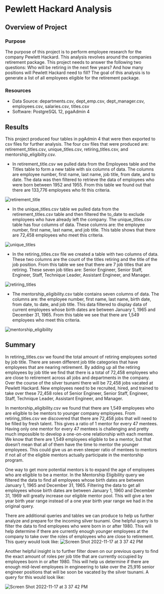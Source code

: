 # Pewlett Hackard Analysis
## Overview of Project

### Purpose
The purpose of this project is to perform employee research for the company Pewlett Hackard. This analysis revolves around the companies retirement package. This project needs to answer the following two questions: Who will be retiring in the next few years? And how many positions will Pewlett Hackard need to fill? The goal of this analysis is to generate a list of all employees eligible for the retirement package.

### Resources

* Data Source: departments.csv, dept_emp.csv, dept_manager.csv, employees.csv, salaries.csv, titles.csv
* Software: PostgreSQL 12, pgaAdmin 4

## Results
This project produced four tables in pgAdmin 4 that were then exported to csv files for further analysis. The four csv files that were produced are: retirement_titles.csv, unique_titles.csv, retiring_titles.csv, and mentorship_eligibilty.csv.
* In retirement_title.csv we pulled data from the Employees table and the Titles table to form a new table with six columns of data. The columns are employee number, first name, last name, job title, from date, and to date. The data was then filtered to retrieve the data of employees who were born between 1952 and 1955. From this table we found out that there are 133,776 employees who fit this criteria. 

![retirement_title](https://user-images.githubusercontent.com/111299372/202531937-528ee539-603a-4fe7-9f54-e08522501062.png)

* In the unique_titles.csv table we pulled data from the retirement_titles.csv table and then filtered the to_date to exclude employees who have already left the company. The unique_titles.csv table has four columns of data. These columns are: the employee number, first name, last name, and job title. This table shows that there are 72,458 employees who meet this criteria.

![unique_titles](https://user-images.githubusercontent.com/111299372/202533254-b024f0dc-79c5-489f-8115-c4eb5ff5e87e.png)

* In the retiring_titles.csv file we created a table with two columns of data. These two columns are the count of the titles retiring and the title of the job position. From this table we see that there are 7 job titles that are retiring. These seven job titles are: Senior Engineer, Senior Staff, Engineer, Staff, Technique Leader, Assistant Engineer, and Manager. 

![retiring_titles](https://user-images.githubusercontent.com/111299372/202533761-caa631f6-4d47-435d-a39a-3856a9c0b03b.png)

* The mentorship_eligibility.csv table contains seven columns of data. The columns are: the employee number, first name, last name, birth date, from date, to date, and job title. This data filtered to display data of current employees whose birth dates are between January 1, 1965 and December 31, 1965. From this table we see that there are 1,549 employees who meet this criteria. 

![mentorship_eligibility](https://user-images.githubusercontent.com/111299372/202534809-e0ba8d01-0925-407f-b396-df1a32d85fb1.png)


## Summary
  In retiring_titles.csv we found the total amount of retiring employees sorted by job title. There are seven different job title categories that have employees that are nearing retirement. By adding up all the retiring employees by job title we find that there is a total of 72,458  employees who are close to retirement across all jobs and departments in the company. Over the course of the silver tsunami there will be 72,458 jobs vacated at Pewlett Hackard. New employees need to be recruited, hired, and trained to take over these 72,458 roles of Senior Engineer, Senior Staff, Engineer, Staff, Technique Leader, Assistant Engineer, and Manager. 
  
 In mentorship_eligibility.csv we found that there are 1,549 employees who are eligible to be mentors to younger company employees. From retiring_titles.csv we discovered that there are 72,458 jobs that will need to be filled by fresh talent. This gives a ratio of 1 mentor for every 47 mentees. Having only one mentor for every 47 mentees is challenging and pretty much impossible to develop a one-on-one relationship with each mentee. We know that there are 1,549 employees eligible to be a mentor, but that doesn’t mean that all of them have the time to mentor the younger employees. This could give us an even steeper ratio of mentees to mentors if not all of the eligible mentors actually participate in the mentorship program. 

One way to get more potential mentors is to expand the age of employees who are eligible to be a mentor. In the Mentorship Eligibility query we filtered the data to find all employees whose birth dates are between January 1, 1965 and December 31, 1965. Filtering the data to get all employees whose birth dates are between January 1, 1960 and December 31, 1969 will greatly increase our eligible mentor pool. This will give a ten year birth year range instead of a one year birth year range we had in the original query. 

There are additional queries and tables we can produce to help us further analyze and prepare for the incoming silver tsunami. One helpful query is to filter the data to find employees who were born in or after 1980. This will help determine if there are currently enough younger employees at the company to take over the roles of employees who are close to retirement. This query would look like: 
![Screen Shot 2022-11-17 at 3 37 42 PM](https://user-images.githubusercontent.com/111299372/202554698-289c5136-9d38-4d86-94ee-9835f2ee5753.png)

Another helpful insight is to further filter down on our previous query to find the exact amount of roles per job title that are currently occupied by employees born in or after 1980. This will help us determine if there are enough mid-level employees in engineering to take over the 25,916 senior engineer positions that will be soon be vacated by the silver tsunami. A query for this would look like:

![Screen Shot 2022-11-17 at 3 37 42 PM](https://user-images.githubusercontent.com/111299372/202557641-8c78aae4-e6f8-4dc6-88d1-4546683f19eb.png)

